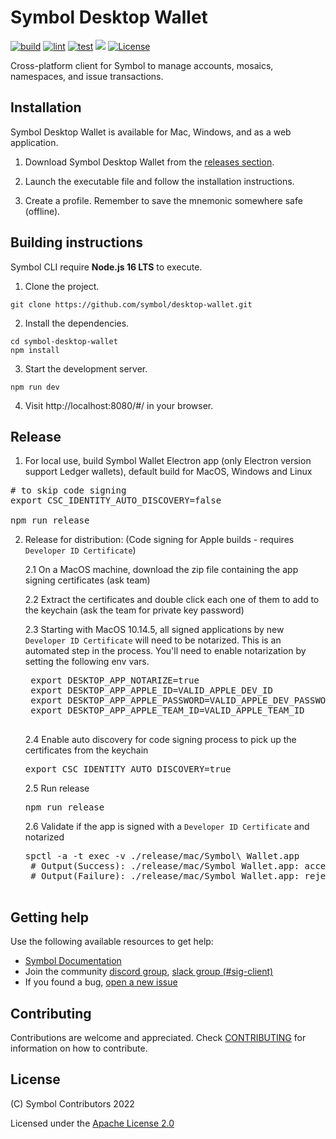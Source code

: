 # Symbol Desktop Wallet

[![build][wallet-desktop-build]][wallet-desktop-job]
[![lint][wallet-desktop-lint]][wallet-desktop-job]
[![test][wallet-desktop-test]][wallet-desktop-job]
[![][wallet-desktop-cov]][wallet-desktop-cov-link]
[![License](https://img.shields.io/badge/License-Apache%202.0-blue.svg)](https://opensource.org/licenses/Apache-2.0)

[wallet-desktop-job]: https://jenkins.symboldev.com/blue/organizations/jenkins/Symbol%2FWallets%2Fdesktop-wallet/activity/?branch=dev
[wallet-desktop-build]: https://jenkins.symboldev.com/buildStatus/icon?job=Symbol%2FWallets%2Fdesktop-wallet%2Fdev
[wallet-desktop-lint]: https://jenkins.symboldev.com/buildStatus/icon?job=Symbol%2FWallets%2Fdesktop-wallet%2Fdev&config=wallet-desktop-lint
[wallet-desktop-test]: https://jenkins.symboldev.com/buildStatus/icon?job=Symbol%2FWallets%2Fdesktop-wallet%2Fdev&config=wallet-desktop-test
[wallet-desktop-cov]: https://codecov.io/gh/symbol/desktop-wallet/branch/dev/graph/badge.svg?token=SSYYBMK0M7&flag=wallet-desktop
[wallet-desktop-cov-link]: https://codecov.io/gh/symbol/desktop-wallet/tree/dev/

Cross-platform client for Symbol to manage accounts, mosaics, namespaces, and issue transactions.

## Installation

Symbol Desktop Wallet is available for Mac, Windows, and as a web application.

1. Download Symbol Desktop Wallet from the [releases section](https://github.com/symbol/desktop-wallet/releases).

2. Launch the executable file and follow the installation instructions.

3. Create a profile. Remember to save the mnemonic somewhere safe (offline).

## Building instructions

Symbol CLI require **Node.js 16 LTS** to execute.

1. Clone the project.

```
git clone https://github.com/symbol/desktop-wallet.git
```

2. Install the dependencies.
```
cd symbol-desktop-wallet
npm install
```

3. Start the development server.

```
npm run dev
```

4. Visit http://localhost:8080/#/ in your browser.

## Release
1. For local use, build Symbol Wallet Electron app (only Electron version support Ledger wallets), default build for MacOS, Windows and Linux

<pre>
# to skip code signing
export CSC_IDENTITY_AUTO_DISCOVERY=false

npm run release
</pre>

2. Release for distribution: (Code signing for Apple builds - requires `Developer ID Certificate`)

    2.1 On a MacOS machine, download the zip file containing the app signing certificates (ask team)

    2.2 Extract the certificates and double click each one of them to add to the keychain (ask the team for private key password)

    2.3 Starting with MacOS 10.14.5, all signed applications by new `Developer ID Certificate` will need to be notarized. This is an automated step in the process. You'll need to enable notarization by setting the following env vars.

    <pre>
    export DESKTOP_APP_NOTARIZE=true
    export DESKTOP_APP_APPLE_ID=VALID_APPLE_DEV_ID
    export DESKTOP_APP_APPLE_PASSWORD=VALID_APPLE_DEV_PASSWORD
    export DESKTOP_APP_APPLE_TEAM_ID=VALID_APPLE_TEAM_ID
    </pre>

    2.4 Enable auto discovery for code signing process to pick up the certificates from the keychain

    <pre>export CSC_IDENTITY_AUTO_DISCOVERY=true</pre>

    2.5 Run release
    <pre>npm run release</pre>

    2.6 Validate if the app is signed with a `Developer ID Certificate` and notarized

    <pre>spctl -a -t exec -v ./release/mac/Symbol\ Wallet.app
    # Output(Success): ./release/mac/Symbol Wallet.app: accepted source=Notarized Developer ID
    # Output(Failure): ./release/mac/Symbol Wallet.app: rejected source=Unnotarized Developer ID
    </pre>

## Getting help

Use the following available resources to get help:

- [Symbol Documentation][docs]
- Join the community [discord group][discord], [slack group (#sig-client)][slack]
- If you found a bug, [open a new issue][issues]

## Contributing

Contributions are welcome and appreciated.
Check [CONTRIBUTING](CONTRIBUTING.md) for information on how to contribute.

## License

(C) Symbol Contributors 2022

Licensed under the [Apache License 2.0](LICENSE)

[self]: https://github.com/symbol/desktop-wallet
[docs]: https://docs.symbolplatform.com
[issues]: https://github.com/symbol/desktop-wallet/issues
[discord]: https://discord.gg/xymcity
[slack]: https://join.slack.com/t/nem2/shared_invite/enQtMzY4MDc2NTg0ODgyLWZmZWRiMjViYTVhZjEzOTA0MzUyMTA1NTA5OWQ0MWUzNTA4NjM5OTJhOGViOTBhNjkxYWVhMWRiZDRkOTE0YmU
